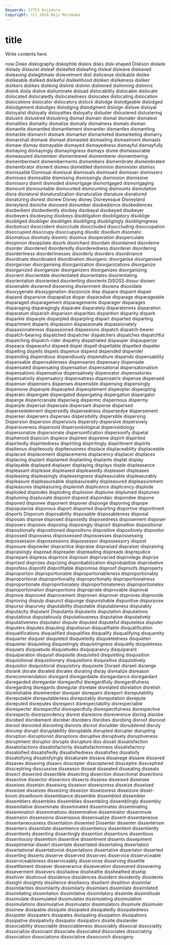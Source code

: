 ```yaml
---
Keywords: 17753 kojimura
Copyright: (C) 2024 Koji Murakami
---
```


# title

Write contents here.



now Disko diskography diskophile diskos disks
disk-shaped Diskson dislade dislady dislaurel disleaf disleafed disleafing disleal disleave
disleaved disleaving dislegitimate dislevelment disli dislicense dislikable dislike dislikeable disliked
dislikeful dislikelihood disliken dislikeness disliker dislikers dislikes disliking dislimb dislimn
dislimned dislimning dislimns dislink dislip dislive dislluminate disload dislocability dislocable
dislocate dislocated dislocatedly dislocatedness dislocates dislocating dislocation dislocations dislocator dislocatory
dislock dislodge dislodgeable dislodged dislodgement dislodges dislodging dislodgment disloign dislove
disloyal disloyalist disloyally disloyalties disloyalty disluster dislustered dislustering dislustre dislustred
dislustring dismail dismain dismal dismaler dismalest dismalities dismality dismalize dismally
dismalness dismals disman dismantle dismantled dismantlement dismantler dismantles dismantling dismarble
dismarch dismark dismarket dismarketed dismarketing dismarry dismarshall dismask dismast dismasted
dismasting dismastment dismasts dismaw dismay dismayable dismayed dismayedness dismayful dismayfully
dismaying dismayingly dismayingness dismays disme dismeasurable dismeasured dismember dismembered dismemberer
dismembering dismemberment dismemberments dismembers dismembrate dismembrated dismembrator dismerit dismes dismettled
disminion disminister dismiss dismissable Dismissal dismissal dismissals dismissed dismisser dismissers
dismisses dismissible dismissing dismissingly dismission dismissive dismissory dismit dismoded dismortgage
dismortgaged dismortgaging dismount dismountable dismounted dismounting dismounts dismutation disna disnatural
disnaturalization disnaturalize disnature disnatured disnaturing disnest disnew Disney disney Disneyesque
Disneyland disneyland disniche disnosed disnumber disobedience disobediences disobedient disobediently disobey
disobeyal disobeyed disobeyer disobeyers disobeying disobeys disobligation disobligatory disoblige disobliged
disobliger disobliges disobliging disobligingly disobligingness disobstruct disoccident disocclude disoccluded disoccluding
disoccupation disoccupied disoccupy disoccupying disodic disodium disomatic disomatous disomaty disomic
disomus disoperation disoperculate disopinion disoppilate disorb disorchard disordain disordained disordeine
disorder disordered disorderedly disorderedness disorderer disordering disorderliness disorderlinesses disorderly disorders
disordinance disordinate disordinated disordination disorganic disorganise disorganised disorganiser disorganising disorganization
disorganizations disorganize disorganized disorganizer disorganizers disorganizes disorganizing disorient disorientate disorientated
disorientates disorientating disorientation disoriented disorienting disorients DISOSS disour disown disownable
disowned disowning disownment disowns disoxidate disoxygenate disoxygenation disozonize disp dispace
dispaint dispair dispand dispansive dispapalize dispar disparadise disparage disparageable disparaged
disparagement disparagements disparager disparages disparaging disparagingly disparate disparately disparateness disparation
disparatum disparish disparison disparities disparition disparity dispark disparkle disparple disparpled
disparpling dispart disparted disparting dispartment disparts dispassion dispassionate dispassionately dispassionateness
dispassioned dispassions dispatch dispatch-bearer dispatch-bearing dispatched dispatcher dispatchers dispatches dispatchful
dispatching dispatch-rider dispathy dispatriated dispauper dispauperize dispeace dispeaceful dispeed dispel
dispell dispellable dispelled dispeller dispelling dispells dispels dispence dispend dispended
dispender dispending dispendious dispendiously dispenditure dispends dispensability dispensable dispensableness dispensaries
dispensary dispensate dispensated dispensating dispensation dispensational dispensationalism dispensations dispensative dispensatively
dispensator dispensatories dispensatorily dispensatory dispensatress dispensatrix dispense dispensed dispenser dispensers
dispenses dispensible dispensing dispensingly dispensive dispeople dispeopled dispeoplement dispeopler dispeopling
disperato dispergate dispergated dispergating dispergation dispergator disperge dispericraniate disperiwig dispermic
dispermous dispermy disperple dispersal dispersals dispersant disperse dispersed dispersedelement dispersedly
dispersedness dispersedye dispersement disperser dispersers disperses dispersibility dispersible dispersing Dispersion
dispersion dispersions dispersity dispersive dispersively dispersiveness dispersoid dispersoidological dispersoidology dispersonalize
dispersonate dispersonification dispersonify dispetal disphenoid dispicion dispiece dispirem dispireme dispirit
dispirited dispiritedly dispiritedness dispiriting dispiritingly dispiritment dispirits dispiteous dispiteously dispiteousness
displace displaceability displaceable displaced displacement displacements displacency displacer displaces displacing
displant displanted displanting displants displat display displayable displayed displayer displaying
displays disple displeasance displeasant displease displeased displeasedly displeaser displeases displeasing
displeasingly displeasingness displeasurable displeasurably displeasure displeasureable displeasureably displeasured displeasurement displeasures
displeasuring displenish displicence displicency displode disploded displodes disploding displosion displume
displumed displumes displuming displuviate dispoint dispond dispondaic dispondee dispone disponed
disponee disponent disponer disponge disponing dispope dispopularize disporous disport disported
disporting disportive disportment disports Disporum disposability disposable disposableness disposal disposals
dispose disposed disposedly disposedness disposement disposer disposers disposes disposing disposingly
disposit disposition dispositional dispositionally dispositioned dispositions dispositive dispositively dispositor dispossed
dispossess dispossessed dispossesses dispossessing dispossession dispossessions dispossessor dispossessory dispost disposure
dispowder dispractice dispraise dispraised dispraiser dispraising dispraisingly dispread dispreader dispreading
dispreads disprejudice disprepare dispress disprince disprison disprivacied disprivilege disprize disprized
disprizes disprizing disprobabilization disprobabilize disprobative disprofess disprofit disprofitable dispromise disproof
disproofs disproperty disproportion disproportionable disproportionableness disproportionably disproportional disproportionality disproportionally disproportionalness
disproportionate disproportionately disproportionateness disproportionates disproportionation disproportions dispropriate disprovable disproval disprove
disproved disprovement disproven disprover disproves disprovide disproving dispulp dispunct dispunge
dispunishable dispunitive dispurpose dispurse dispurvey disputability disputable disputableness disputably disputacity
disputant Disputanta disputants disputation disputations disputatious disputatiously disputatiousness disputative disputatively
disputativeness disputator dispute disputed disputeful disputeless disputer disputers disputes disputing
disputisoun disqualifiable disqualification disqualifications disqualified disqualifies disqualify disqualifying disquantity disquarter
disquiet disquieted disquietedly disquietedness disquieten disquieter disquieting disquietingly disquietingness disquietly
disquietness disquiets disquietude disquietudes disquiparancy disquiparant disquiparation disquisit disquisite disquisited
disquisiting disquisition disquisitional disquisitionary disquisitions disquisitive disquisitively disquisitor disquisitorial disquisitory
disquixote Disraeli disraeli disrange disrank disrate disrated disrates disrating disray
disrealize disreason disrecommendation disregard disregardable disregardance disregardant disregarded disregarder disregardful
disregardfully disregardfulness disregarding disregards disregular disrelate disrelated disrelation disrelish disrelishable
disremember disrepair disrepairs disreport disreputability disreputable disreputableness disreputably disreputation disrepute
disreputed disreputes disrespect disrespectability disrespectable disrespecter disrespectful disrespectfully disrespectfulness disrespective
disrespects disrespondency disrest disrestore disreverence disring disrobe disrobed disrobement disrober
disrobers disrobes disrobing disroof disroost disroot disrooted disrooting disroots disrout
disrudder disruddered disruly disrump disrupt disruptability disruptable disrupted disrupter disrupting
disruption disruptionist disruptions disruptive disruptively disruptiveness disruptment disruptor disrupts disrupture
diss dissait dissatisfaction dissatisfactions dissatisfactorily dissatisfactoriness dissatisfactory dissatisfied dissatisfiedly dissatisfiedness
dissatisfies dissatisfy dissatisfying dissatisfyingly dissaturate dissava dissavage dissave dissaved dissaves
dissaving dissavs disscepter dissceptered dissceptre dissceptred dissceptring disscussive disseason disseat
disseated disseating disseats dissect dissected dissectible dissecting dissection dissectional dissections
dissective dissector dissectors dissects disseise disseised disseisee disseises disseisin disseising
disseisor disseisoress disseize disseized disseizee disseizes disseizing disseizor disseizoress disseizure
dissel-boom disselboom dissemblance dissemble dissembled dissembler dissemblers dissembles dissemblies dissembling
dissemblingly dissembly dissemilative disseminate disseminated disseminates disseminating dissemination disseminations disseminative
disseminator disseminule dissension dissensions dissensious dissensualize dissent dissentaneous dissentaneousness dissentation
dissented Dissenter dissenter dissenterism dissenters dissentiate dissentience dissentiency dissentient dissentiently
dissentients dissenting dissentingly dissention dissentions dissentious dissentiously dissentism dissentive dissentment
dissents dissepiment dissepimental dissert dissertate dissertated dissertating dissertation dissertational dissertationist
dissertations dissertative dissertator disserted disserting disserts disserve disserved disserves disservice
disserviceable disserviceableness disserviceably disservices disserving dissettle dissettlement dissever disseverance disseveration
dissevered dissevering disseverment dissevers disshadow dissheathe dissheathed disship disshiver disshroud
dissidence dissidences dissident dissidently dissidents dissight dissightly dissilience dissiliency dissilient
dissilition dissimilar dissimilarities dissimilarity dissimilarly dissimilars dissimilate dissimilated dissimilating dissimilation
dissimilative dissimilatory dissimile dissimilitude dissimulate dissimulated dissimulates dissimulating dissimulation dissimulations
dissimulative dissimulator dissimulators dissimule dissimuler dissinew dissipable dissipate dissipated dissipatedly
dissipatedness dissipater dissipaters dissipates dissipating dissipation dissipations dissipative dissipativity dissipator
dissipators dissite disslander dissociability dissociable dissociableness dissociably dissocial dissociality dissocialize
dissociant dissociate dissociated dissociates dissociating dissociation dissociations dissociative dissoconch dissogeny
